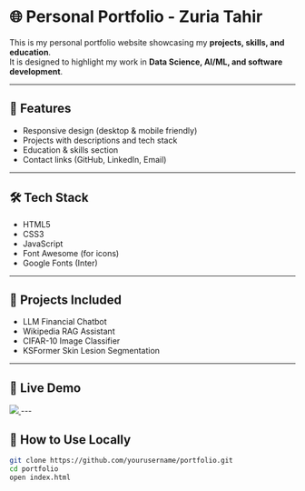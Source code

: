 # 🌐 Personal Portfolio - Zuria Tahir

This is my personal portfolio website showcasing my **projects, skills, and education**.  
It is designed to highlight my work in **Data Science, AI/ML, and software development**.

---

## 🚀 Features
- Responsive design (desktop & mobile friendly)
- Projects with descriptions and tech stack
- Education & skills section
- Contact links (GitHub, LinkedIn, Email)

---

## 🛠️ Tech Stack
- HTML5
- CSS3
- JavaScript
- Font Awesome (for icons)
- Google Fonts (Inter)

---

## 📂 Projects Included
- LLM Financial Chatbot  
- Wikipedia RAG Assistant  
- CIFAR-10 Image Classifier  
- KSFormer Skin Lesion Segmentation  

---

## 🔗 Live Demo

<a href="https://zuriatahir-18.github.io/portfolio/" target="_blank">
  <img src="https://img.shields.io/badge/Portfolio-Live-0e76a8?style=for-the-badge&logo=google-chrome" />
</a>
---

## 📌 How to Use Locally
```bash
git clone https://github.com/yourusername/portfolio.git
cd portfolio
open index.html
